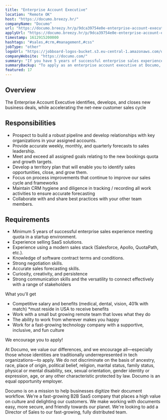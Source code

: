 ```yaml
---
title: "Enterprise Account Executive"
location: "Remote OK"
host: "https://documo.breezy.hr/"
companyName: "Documo"
url: "https://documo.breezy.hr/p/9dca39754e0e-enterprise-account-executive"
applyUrl: "https://documo.breezy.hr/p/9dca39754e0e-enterprise-account-executive/apply"
timestamp: 1612915200000
hashtags: "#sales,#crm,#management,#css"
jobType: "other"
logoUrl: "https://jobboard-logos-bucket.s3.eu-central-1.amazonaws.com/documo"
companyWebsite: "https://documo.com/"
summary: "If you have 5 years of successful enterprise sales experience meeting quota in a startup environment, Documo is looking for someone with your skillset."
summaryBackup: "To apply as an enterprise account executive at Documo, you preferably need to have some knowledge of: #sales, #css, #crm."
featured: 17
---
```


## Overview

The Enterprise Account Executive identifies, develops, and closes new business deals, while accelerating the net-new customer sales cycle

## Responsibilities

*   Prospect to build a robust pipeline and develop relationships with key organizations in your assigned accounts.
*   Provide accurate weekly, monthly, and quarterly forecasts to sales leadership.
*   Meet and exceed all assigned goals relating to the new bookings quota and growth targets.
*   Develop a territory plan that will enable you to identify sales opportunities, close, and grow them.
*   Focus on process improvements that continue to improve our sales cycle and frameworks
*   Maintain CRM hygiene and diligence in tracking / recording all work activities to ensure accurate forecasting
*   Collaborate with and share best practices with your other team members.

## Requirements

*   Minimum 5 years of successful enterprise sales experience meeting quota in a startup environment.
*   Experience selling SaaS solutions.
*   Experience using a modern sales stack (Salesforce, Apollo, QuotaPath, etc.).
*   Knowledge of software contract terms and conditions.
*   Strong negotiation skills.
*   Accurate sales forecasting skills.
*   Curiosity, creativity, and persistence
*   Strong communication skills and the versatility to connect effectively with a range of stakeholders

What you'll get

*   Competitive salary and benefits (medical, dental, vision, 401k with match) \*must reside in USA to receive benefits
*   Work with a small but growing remote team that loves what they do
*   The ability to work from wherever makes you happy
*   Work for a fast-growing technology company with a supportive, inclusive, and fun culture

We encourage you to apply!

At Documo, we value our differences, and we encourage all—especially those whose identities are traditionally underrepresented in tech organizations—to apply. We do not discriminate on the basis of ancestry, race, place of origin, political belief, religion, marital status, family status, physical or mental disability, sex, sexual orientation, gender identity or expression, age, or any other characteristic protected by law. Documo is an equal opportunity employer.

Documo is on a mission to help businesses digitize their document workflow. We're a fast-growing B2B SaaS company that places a high value on culture and delighting our customers. We make working with documents easy, more secure, and friendly towards our planet. We're looking to add a Director of Sales to our fast-growing, fully distributed team.
